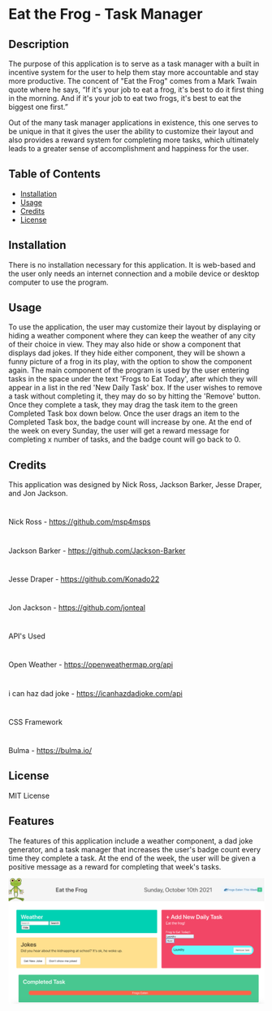 # Eat the Frog - Task Manager

## Description

The purpose of this application is to serve as a task manager with a built in incentive system for the user to help them stay more accountable and stay more productive. The concent of "Eat the Frog" comes from a Mark Twain quote where he says, “If it's your job to eat a frog, it's best to do it first thing in the morning. And if it's your job to eat two frogs, it's best to eat the biggest one first.”

Out of the many task manager applications in existence, this one serves to be unique in that it gives the user the ability to customize their layout and also provides a reward system for completing more tasks, which ultimately leads to a greater sense of accomplishment and happiness for the user.

## Table of Contents

- [Installation](#installation)
- [Usage](#usage)
- [Credits](#credits)
- [License](#license)

## Installation

There is no installation necessary for this application. It is web-based and the user only needs an internet connection and a mobile device or desktop computer to use the program.

## Usage

To use the application, the user may customize their layout by displaying or hiding a weather component where they can keep the weather of any city of their choice in view. They may also hide or show a component that displays dad jokes. If they hide either component, they will be shown a funny picture of a frog in its play, with the option to show the component again. The main component of the program is used by the user entering tasks in the space under the text 'Frogs to Eat Today', after which they will appear in a list in the red 'New Daily Task' box. If the user wishes to remove a task without completing it, they may do so by hitting the 'Remove' button. Once they complete a task, they may drag the task item to the green Completed Task box down below. Once the user drags an item to the Completed Task box, the badge count will increase by one. At the end of the week on every Sunday, the user will get a reward message for completing x number of tasks, and the badge count will go back to 0.

## Credits

This application was designed by Nick Ross, Jackson Barker, Jesse Draper, and Jon Jackson.

#

Nick Ross - https://github.com/msp4msps

#

Jackson Barker - https://github.com/Jackson-Barker

#

Jesse Draper - https://github.com/Konado22

#

Jon Jackson - https://github.com/jonteal

#

API's Used

#

Open Weather - https://openweathermap.org/api

#

i can haz dad joke - https://icanhazdadjoke.com/api

#

CSS Framework

#

Bulma - https://bulma.io/

## License

MIT License

## Features

The features of this application include a weather component, a dad joke generator, and a task manager that increases the user's badge count every time they complete a task. At the end of the week, the user will be given a positive message as a reward for completing that week's tasks.

<img src="Assets/Screenshot.png" alt="screenshot" style="max-width:100%;">
